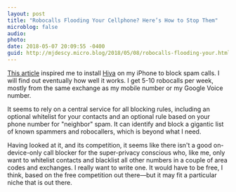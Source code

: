 ```yaml
---
layout: post
title: "Robocalls Flooding Your Cellphone? Here’s How to Stop Them"
microblog: false
audio: 
photo: 
date: 2018-05-07 20:09:55 -0400
guid: http://mjdescy.micro.blog/2018/05/08/robocalls-flooding-your.html
---
```


[This article](https://nyti.ms/2q5d7oj) inspired me to install [Hiya](https://gethiya.app.link/phone-guard) on my iPhone to block spam calls. I will find out eventually how well it works. I get 5-10 robocalls per week, mostly from the same exchange as my mobile number or my Google Voice number. 

It seems to rely on a central service for all blocking rules, including an optional whitelist for your contacts and an optional rule based on your phone number for "neighbor" spam. It can identify and block a gigantic list of known spammers and robocallers, which is beyond what I need. 

Having looked at it, and its competition, it seems like there isn't a good on-device-only call blocker for the super-privacy conscious who, like me, only want to whitelist contacts and blacklist all other numbers in a couple of area codes and exchanges. I really want to write one. It would have to be free, I think, based on the free competition out there—but it may fit a particular niche that is out there. 
